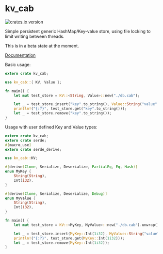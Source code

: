 kv_cab
========

[![crates.io version](https://img.shields.io/crates/v/kv_cab.svg)](https://crates.io/crates/kv_cab)

Simple persistent generic HashMap/Key-value store, using file locking to limit writing between threads.

This is in a beta state at the moment.

[Documentation](https://docs.rs/kv_cab)

Basic usage:
```rust
extern crate kv_cab;

use kv_cab::{ KV, Value };

fn main() {
    let mut test_store = KV::<String, Value>::new("./db.cab");

    let _ = test_store.insert("key".to_string(), Value::String("value".to_string()));
    println!("{:?}", test_store.get("key".to_string()));
    let _ = test_store.remove("key".to_string());
}
```

Usage with user defined Key and Value types:
```rust
extern crate kv_cab;
extern crate serde;
#[macro_use]
extern crate serde_derive;

use kv_cab::KV;

#[derive(Clone, Serialize, Deserialize, PartialEq, Eq, Hash)]
enum MyKey {
    String(String),
    Int(i32),
}

#[derive(Clone, Serialize, Deserialize, Debug)]
enum MyValue {
    String(String),
    Int(i32),
}

fn main() {
    let mut test_store = KV::<MyKey, MyValue>::new("./db.cab").unwrap();

    let _ = test_store.insert(MyKey::Int(1i32), MyValue::String("value".to_string()));
    println!("{:?}", test_store.get(MyKey::Int(1i32)));
    let _ = test_store.remove(MyKey::Int(1i32));
}
```

